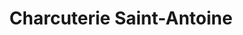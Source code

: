 ---
title: "Charcuterie Saint-Antoine"
url: /bar-le-duc/charcuterie-saint-antoine/
shop: boucherie
---